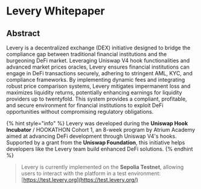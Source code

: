 # Levery Whitepaper

## Abstract

Levery is a decentralized exchange (DEX) initiative designed to bridge the compliance gap between traditional financial institutions and the burgeoning DeFi market. Leveraging Uniswap V4 hook functionalities and advanced market prices oracles, Levery ensures financial institutions can engage in DeFi transactions securely, adhering to stringent AML, KYC, and compliance frameworks. By implementing dynamic fees and integrating robust price comparison systems, Levery mitigates impermanent loss and maximizes liquidity returns, potentially enhancing earnings for liquidity providers up to twentyfold. This system provides a compliant, profitable, and secure environment for financial institutions to exploit DeFi opportunities without compromising regulatory obligations.

{% hint style="info" %}
Levery was developed during the **Uniswap Hook Incubator** / HOOKATHON Cohort 1, an 8-week program by Atrium Academy aimed at advancing DeFi development through Uniswap V4's hooks. Supported by a grant from the **Uniswap Foundation**, this initiative helps developers like the Levery team build enhanced DeFi solutions.
{% endhint %}

> Levery is currently implemented on the **Sepolia Testnet**, allowing users to interact with the platform in a test environment: [https://test.levery.org](https://test.levery.org/)
